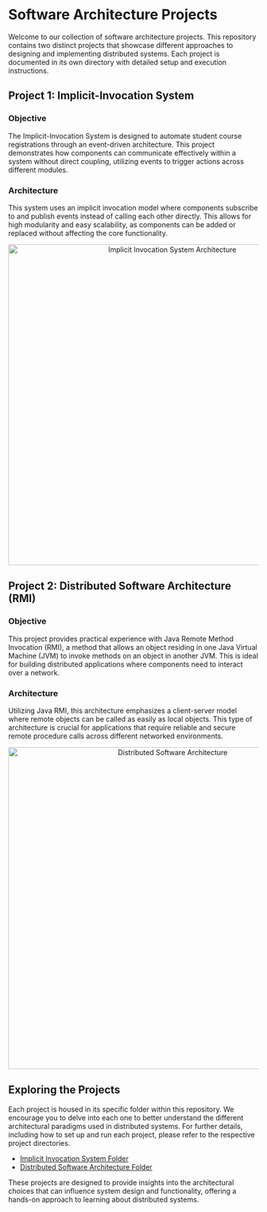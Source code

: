 # Software Architecture Projects

Welcome to our collection of software architecture projects. This repository contains two distinct projects that showcase different approaches to designing and implementing distributed systems. Each project is documented in its own directory with detailed setup and execution instructions.

## Project 1: Implicit-Invocation System

### Objective
The Implicit-Invocation System is designed to automate student course registrations through an event-driven architecture. This project demonstrates how components can communicate effectively within a system without direct coupling, utilizing events to trigger actions across different modules.

### Architecture
This system uses an implicit invocation model where components subscribe to and publish events instead of calling each other directly. This allows for high modularity and easy scalability, as components can be added or replaced without affecting the core functionality.

<p align="center">
  <img src="https://github.com/kevchen266/Software-Architechture-Project/assets/72414426/6ac00132-aedc-41b0-8ca9-9991071fbc90" alt="Implicit Invocation System Architecture" width="644">
</p>

## Project 2: Distributed Software Architecture (RMI)

### Objective
This project provides practical experience with Java Remote Method Invocation (RMI), a method that allows an object residing in one Java Virtual Machine (JVM) to invoke methods on an object in another JVM. This is ideal for building distributed applications where components need to interact over a network.

### Architecture
Utilizing Java RMI, this architecture emphasizes a client-server model where remote objects can be called as easily as local objects. This type of architecture is crucial for applications that require reliable and secure remote procedure calls across different networked environments.

<p align="center">
  <img src="https://github.com/kevchen266/Software-Architechture-Project/assets/72414426/022b59a4-766e-46df-82a8-de6fbd75162e" alt="Distributed Software Architecture" width="646">
</p>

## Exploring the Projects
Each project is housed in its specific folder within this repository. We encourage you to delve into each one to better understand the different architectural paradigms used in distributed systems. For further details, including how to set up and run each project, please refer to the respective project directories.

- [Implicit Invocation System Folder](https://github.com/kevchen266/Software-Architechture-Project/ImplicitInvocation)
- [Distributed Software Architecture Folder](https://github.com/kevchen266/Software-Architechture-Project/DistributedRMI)

These projects are designed to provide insights into the architectural choices that can influence system design and functionality, offering a hands-on approach to learning about distributed systems.
